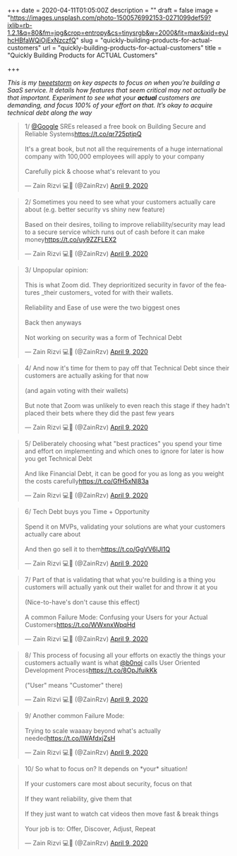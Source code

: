 +++
date = 2020-04-11T01:05:00Z
description = ""
draft = false
image = "https://images.unsplash.com/photo-1500576992153-0271099def59?ixlib=rb-1.2.1&q=80&fm=jpg&crop=entropy&cs=tinysrgb&w=2000&fit=max&ixid=eyJhcHBfaWQiOjExNzczfQ"
slug = "quickly-building-products-for-actual-customers"
url = "quickly-building-products-for-actual-customers"
title = "Quickly Building Products for ACTUAL Customers"

+++


_This is my_  [_tweetstorm_](https://twitter.com/ZainRzv/status/1248271817258622978)   _on key aspects to focus on when you’re building a SaaS service. It details how features that seem critical may not actually be that important. Experiment to see what your ****actual**** customers are demanding, and focus 100% of your effort on that. It’s okay to acquire technical debt along the way_

<blockquote class="twitter-tweet" data-width="550"><p lang="en" dir="ltr">1/ <a href="https://twitter.com/Google?ref_src=twsrc%5Etfw">@Google</a> SREs released a free book on Building Secure and Reliable Systems<a href="https://t.co/qr725ptjpQ">https://t.co/qr725ptjpQ</a><br><br>It&#39;s a great book, but not all the requirements of a huge international company with 100,000 employees will apply to your company<br><br>Carefully pick &amp; choose what&#39;s relevant to you</p>&mdash; Zain Rizvi 💻🔬 (@ZainRzv) <a href="https://twitter.com/ZainRzv/status/1248271817258622978?ref_src=twsrc%5Etfw">April 9, 2020</a></blockquote>
<script async src="https://platform.twitter.com/widgets.js" charset="utf-8"></script>

<blockquote class="twitter-tweet" data-width="550"><p lang="en" dir="ltr">2/ Sometimes you need to see what your customers actually care about (e.g. better security vs shiny new feature)<br><br>Based on their desires, toiling to improve reliability/security may lead to a secure service which runs out of cash before it can make money<a href="https://t.co/uy9ZZFLEX2">https://t.co/uy9ZZFLEX2</a></p>&mdash; Zain Rizvi 💻🔬 (@ZainRzv) <a href="https://twitter.com/ZainRzv/status/1248271818261024771?ref_src=twsrc%5Etfw">April 9, 2020</a></blockquote>
<script async src="https://platform.twitter.com/widgets.js" charset="utf-8"></script>

<blockquote class="twitter-tweet" data-width="550"><p lang="en" dir="ltr">3/ Unpopular opinion:<br><br>This is what Zoom did. They deprioritized security in favor of the features _their customers_ voted for with their wallets.<br><br>Reliability and Ease of use were the two biggest ones<br><br>Back then anyways<br><br>Not working on security was a form of Technical Debt</p>&mdash; Zain Rizvi 💻🔬 (@ZainRzv) <a href="https://twitter.com/ZainRzv/status/1248271819196354561?ref_src=twsrc%5Etfw">April 9, 2020</a></blockquote>
<script async src="https://platform.twitter.com/widgets.js" charset="utf-8"></script>

<blockquote class="twitter-tweet" data-width="550"><p lang="en" dir="ltr">4/ And now it&#39;s time for them to pay off that Technical Debt since their customers are actually asking for that now<br><br>(and again voting with their wallets)<br><br>But note that Zoom was unlikely to even reach this stage if they hadn&#39;t placed their bets where they did the past few years</p>&mdash; Zain Rizvi 💻🔬 (@ZainRzv) <a href="https://twitter.com/ZainRzv/status/1248271820299489281?ref_src=twsrc%5Etfw">April 9, 2020</a></blockquote>
<script async src="https://platform.twitter.com/widgets.js" charset="utf-8"></script>

<blockquote class="twitter-tweet" data-width="550"><p lang="en" dir="ltr">5/ Deliberately choosing what &quot;best practices&quot; you spend your time and effort on implementing and which ones to ignore for later is how you get Technical Debt<br><br>And like Financial Debt, it can be good for you as long as you weight the costs carefully<a href="https://t.co/GfH5xNl83a">https://t.co/GfH5xNl83a</a></p>&mdash; Zain Rizvi 💻🔬 (@ZainRzv) <a href="https://twitter.com/ZainRzv/status/1248272435020890115?ref_src=twsrc%5Etfw">April 9, 2020</a></blockquote>
<script async src="https://platform.twitter.com/widgets.js" charset="utf-8"></script>

<blockquote class="twitter-tweet" data-width="550"><p lang="en" dir="ltr">6/ Tech Debt buys you Time + Opportunity<br><br>Spend it on MVPs, validating your solutions are what your customers actually care about<br><br>And then go sell it to them<a href="https://t.co/GgVV6lJI1Q">https://t.co/GgVV6lJI1Q</a></p>&mdash; Zain Rizvi 💻🔬 (@ZainRzv) <a href="https://twitter.com/ZainRzv/status/1248273013830610944?ref_src=twsrc%5Etfw">April 9, 2020</a></blockquote>
<script async src="https://platform.twitter.com/widgets.js" charset="utf-8"></script>

<blockquote class="twitter-tweet" data-width="550"><p lang="en" dir="ltr">7/ Part of that is validating that what you&#39;re building is a thing you customers will actually yank out their wallet for and throw it at you<br><br>(Nice-to-have&#39;s don&#39;t cause this effect)<br><br>A common Failure Mode: Confusing your Users for your Actual Customers<a href="https://t.co/WWxnxWpqHd">https://t.co/WWxnxWpqHd</a></p>&mdash; Zain Rizvi 💻🔬 (@ZainRzv) <a href="https://twitter.com/ZainRzv/status/1248273015298617351?ref_src=twsrc%5Etfw">April 9, 2020</a></blockquote>
<script async src="https://platform.twitter.com/widgets.js" charset="utf-8"></script>

<blockquote class="twitter-tweet" data-width="550"><p lang="en" dir="ltr">8/ This process of focusing all your efforts on exactly the things your customers actually want is what <a href="https://twitter.com/b0noi?ref_src=twsrc%5Etfw">@b0noi</a> calls User Oriented Development Process<a href="https://t.co/8OpJfuikKk">https://t.co/8OpJfuikKk</a><br><br>(&quot;User&quot; means &quot;Customer&quot; there)</p>&mdash; Zain Rizvi 💻🔬 (@ZainRzv) <a href="https://twitter.com/ZainRzv/status/1248273016422715393?ref_src=twsrc%5Etfw">April 9, 2020</a></blockquote>
<script async src="https://platform.twitter.com/widgets.js" charset="utf-8"></script>

<blockquote class="twitter-tweet" data-width="550"><p lang="en" dir="ltr">9/ Another common Failure Mode: <br><br>Trying to scale waaaay beyond what&#39;s actually needed<a href="https://t.co/lWAfdxjZsH">https://t.co/lWAfdxjZsH</a></p>&mdash; Zain Rizvi 💻🔬 (@ZainRzv) <a href="https://twitter.com/ZainRzv/status/1248273017374793728?ref_src=twsrc%5Etfw">April 9, 2020</a></blockquote>
<script async src="https://platform.twitter.com/widgets.js" charset="utf-8"></script>

<blockquote class="twitter-tweet" data-width="550"><p lang="en" dir="ltr">10/ So what to focus on? It depends on *your* situation!<br><br>If your customers care most about security, focus on that<br><br>If they want reliability, give them that<br><br>If they just want to watch cat videos then move fast &amp; break things<br><br>Your job is to: Offer, Discover, Adjust, Repeat</p>&mdash; Zain Rizvi 💻🔬 (@ZainRzv) <a href="https://twitter.com/ZainRzv/status/1248273236049063937?ref_src=twsrc%5Etfw">April 9, 2020</a></blockquote>
<script async src="https://platform.twitter.com/widgets.js" charset="utf-8"></script>



